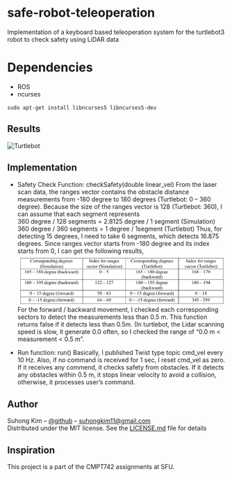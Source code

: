 # safe-robot-teleoperation
Implementation of a keyboard based teleoperation system for the turtlebot3 robot to check safety using LiDAR data

# Dependencies
* ROS
* ncurses
```
sudo apt-get install libncurses5 libncurses5-dev
```
## Results
![Turtlebot](./screenshots/turtlebot+demo.gif)


## Implementation
- Safety Check Function: checkSafety(double linear_vel)
From the laser scan data, the ranges vector contains the obstacle distance measurements from -180 degree
to 180 degrees (Turtlebot: 0 – 360 degree). Because the size of the ranges vector is 128 (Turtlebot: 360), I
can assume that each segment represents \
  360 degree / 128 segments = 2.8125 degree / 1 segment (Simulation)
  360 degree / 360 segments = 1 degree / 1segment (Turtlebot)
Thus, for detecting 15 degrees, I need to take 6 segments, which detects 16.875 degrees. Since ranges
vector starts from -180 degree and its index starts from 0, I can get the following results, \
![](./screenshots/table.png)
For the forward / backward movement, I checked each corresponding sectors to detect the measurements
less than 0.5 m. This function returns false if it detects less than 0.5m. (In turtlebot, the Lidar scanning
speed is slow, it generate 0.0 often, so I checked the range of “0.0 m < measurement < 0.5 m”.

- Run function: run()
Basically, I published Twist type topic cmd_vel every 10 Hz. Also, if no command is received for 1 sec, I
reset cmd_vel as zero. If it receives any commend, it checks safety from obstacles. If it detects any
obstacles within 0.5 m, it stops linear velocity to avoid a collision, otherwise, it processes user’s command.

## Author

Suhong Kim – [@github](https://github.com/suhongkim) – suhongkim11@gmail.com \
Distributed under the MIT license. See the [LICENSE.md](LICENSE.md) file for details


## Inspiration
This project is a part of the CMPT742 assignments at SFU. 
